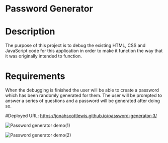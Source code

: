 # Password Generator

# Description
The purpose of this project is to debug the existing HTML, CSS and JavaScript code for this application in order to make it function the way that it was originally intended to function.

# Requirements
When the debugging is finished the user will be able to create a password which has been randomly generated for them. The user will be prompted to answer a series of questions and a password will be generated after doing so.

#Deployed URL: https://jonahscottlewis.github.io/password-generator-3/

![Password generator demo(1)](https://user-images.githubusercontent.com/118423801/220225156-c71cd381-6bc3-4e06-9a6d-059d07212f67.png)

![Password generator demo(2)](https://user-images.githubusercontent.com/118423801/220225179-e040a47f-2e0e-4313-953e-383675be0abc.png)

